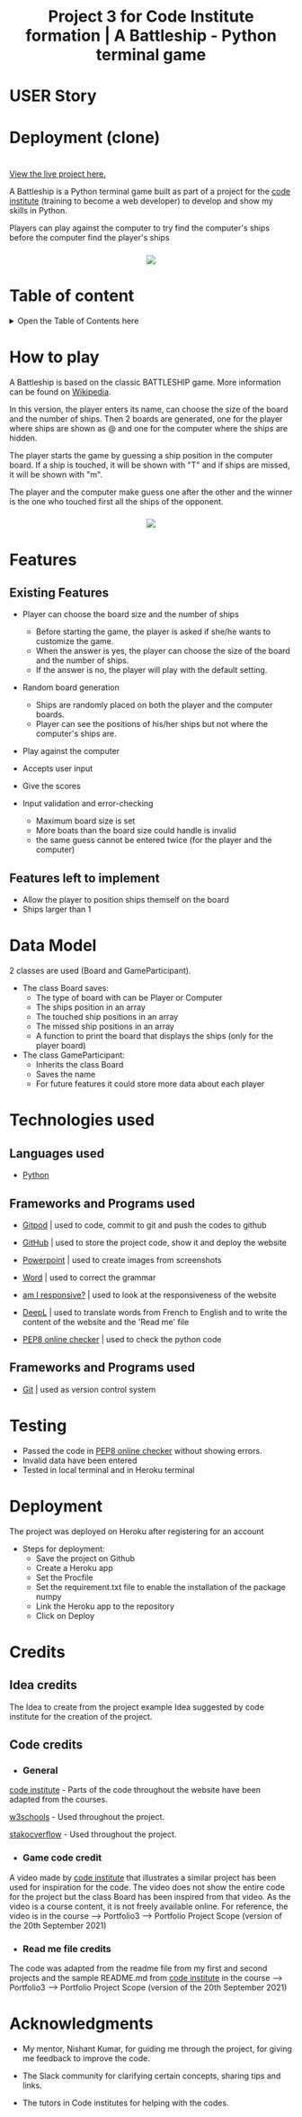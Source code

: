 <h1 align="center"> Project 3 for Code Institute formation | A Battleship - Python terminal game</h1>

# USER Story
# Deployment (clone)
#


[View the live project here.](https://battleships-laure.herokuapp.com/)

A Battleship is a Python terminal game built as part of a project for the [code institute](https://codeinstitute.net/) (training to become a web developer) to develop and show my skills in Python. 

Players can play against the computer to try find the computer's ships before the computer find the player's ships

<h3 align="center"><img src="pictures-read-me/main.png"></h3>

# Table of content
<details>
<summary>Open the Table of Contents here</summary>

- [How to play](#how-to-play)
- [Features](#features)
- [Data Model](#data-model)
- [Technologies used](#technologies-used)
- [Testing](#testing)
- [Deployment](#deployment)
- [Credits](#credits)
- [Acknowledgments](#acknowledgments)

</details>

# How to play
A Battleship is based on the classic BATTLESHIP game. More information can be found on [Wikipedia](https://en.wikipedia.org/wiki/Battleship_(game)).

In this version, the player enters its name, can choose the size of the board and the number of ships. Then 2 boards are generated, one for the player where ships are shown as @ and one for the computer where the ships are hidden.

The player starts the game by guessing a ship position in the computer board. If a ship is touched, it will be shown with "T" and if ships are missed, it will be shown with "m".

The player and the computer make guess one after the other and the winner is the one who touched first all the ships of the opponent.

<h3 align="center"><img src="pictures-read-me/start.png"></h3>


# Features
## Existing Features
- Player can choose the board size and the number of ships
    - Before starting the game, the player is asked if she/he wants to customize the game. 
    - When the answer is yes, the player can choose the size of the board and the number of ships. 
    - If the answer is no, the player will play with the default setting.

- Random board generation
    - Ships are randomly placed on both the player and the computer boards.
    - Player can see the positions of his/her ships but not where the computer's ships are.
- Play against the computer
- Accepts user input
- Give the scores
- Input validation and error-checking
    - Maximum board size is set
    - More boats than the board size could handle is invalid
    - the same guess cannot be entered twice (for the player and the computer)

## Features left to implement
- Allow the player to position ships themself on the board
- Ships larger than 1

# Data Model
2 classes are used (Board and GameParticipant).

- The class Board saves:
    - The type of board with can be Player or Computer
    - The ships position in an array
    - The touched ship positions in an array
    - The missed ship positions in an array
    - A function to print the board that displays the ships (only for the player board)
- The class GameParticipant:
    - Inherits the class Board
    - Saves the name
    - For future features it could store more data about each player

# Technologies used
## Languages used
- [Python](https://en.wikipedia.org/wiki/Python_(programming_language))

## Frameworks and Programs used
- [Gitpod](https://gitpod.io/workspaces) | used to code, commit to git and push the codes to github

- [GitHub](https://github.com/) | used to store the project code, show it and deploy the website

- [Powerpoint](https://simple.wikipedia.org/wiki/Microsoft_PowerPoint) | used to create images from screenshots

- [Word](https://en.wikipedia.org/wiki/Microsoft_Word) | used to correct the grammar

- [am I responsive?](http://ami.responsivedesign.is/) | used to look at the responsiveness of the website 

- [DeepL](https://www.deepl.com/) | used to translate words from French to English and to write the content of the website and the 'Read me' file

- [PEP8 online checker](http://pep8online.com/) | used to check the python code

## Frameworks and Programs used
- [Git](https://git-scm.com/) | used as version control system

# Testing
- Passed the code in [PEP8 online checker](http://pep8online.com/checkresult) without showing errors.
- Invalid data have been entered
- Tested in local terminal and in Heroku terminal


# Deployment
The project was deployed on Heroku after registering for an account
- Steps for deployment:
    - Save the project on Github
    - Create a Heroku app
    - Set the Procfile
    - Set the requirement.txt file to enable the installation of the package numpy
    - Link the Heroku app to the repository
    - Click on Deploy


# Credits
## Idea credits
The Idea to create from the project example Idea suggested by code institute for the creation of the project. 

## Code credits
- ### General
[code institute](https://codeinstitute.net/) - Parts of the code throughout the website have been adapted from the courses.

[w3schools](https://www.w3schools.com/) - Used throughout the project.

[stakocverflow](https://stakocverflow.com/) - Used throughout the project.

- ### Game code credit
A video made by [code institute](https://codeinstitute.net/) that illustrates a similar project has been used for inspiration for the code. The video does not show the entire code for the project but the class Board has been inspired from that video. As the video is a course content, it is not freely available online. For reference, the video is in the course --> Portfolio3 --> Portfolio Project Scope (version of the 20th September 2021)

- ### Read me file credits
The code was adapted from the readme file from my first and second projects and the sample README.md from [code institute](https://codeinstitute.net/) in the  course --> Portfolio3 --> Portfolio Project Scope (version of the 20th September 2021)

# Acknowledgments
- My mentor, Nishant Kumar, for guiding me through the project, for giving me feedback to improve the code.

- The Slack community for clarifying certain concepts, sharing tips and links.

- The tutors in Code institutes for helping with the codes.
